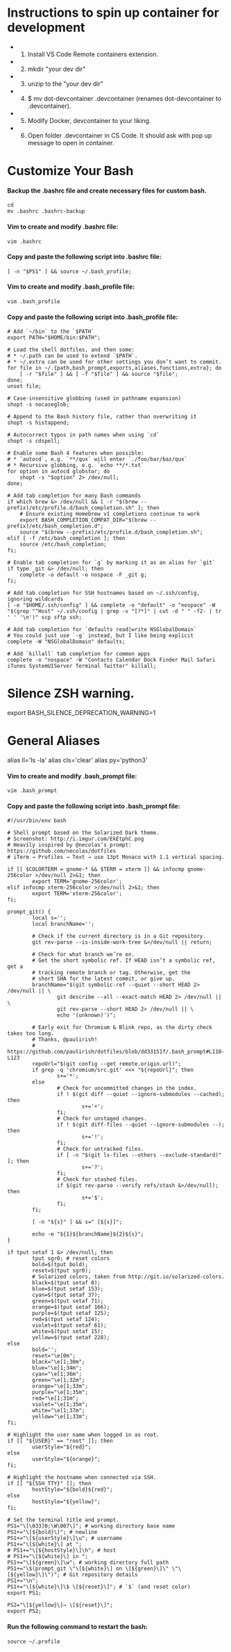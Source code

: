 # Instructions to spin up container for development

- 1. Install VS Code Remote containers extension.
- 2. mkdir "your dev dir"
- 3. unzip to the "your dev dir"
- 4. $ mv dot-devcontainer .devcontainer (renames dot-devcontainer to .devcontainer).
- 5. Modify Docker, devcontainer to your liking.
- 6. Open folder .devcontainer in CS Code. It should ask with pop up message to open in container.



# Customize Your Bash

#### Backup the .bashrc file and create necessary files for custom bash.
```
cd
mv .bashrc .bashrc-backup
```

#### Vim to create and modify .bashrc file:
```
vim .bashrc
```

#### Copy and paste the following script into .bashrc file:
```
[ -n "$PS1" ] && source ~/.bash_profile;
```

#### Vim to create and modify .bash_profile file:
```
vim .bash_profile
```

#### Copy and paste the following script into .bash_profile file:
```
# Add `~/bin` to the `$PATH`
export PATH="$HOME/bin:$PATH";

# Load the shell dotfiles, and then some:
# * ~/.path can be used to extend `$PATH`.
# * ~/.extra can be used for other settings you don’t want to commit.
for file in ~/.{path,bash_prompt,exports,aliases,functions,extra}; do
	[ -r "$file" ] && [ -f "$file" ] && source "$file";
done;
unset file;

# Case-insensitive globbing (used in pathname expansion)
shopt -s nocaseglob;

# Append to the Bash history file, rather than overwriting it
shopt -s histappend;

# Autocorrect typos in path names when using `cd`
shopt -s cdspell;

# Enable some Bash 4 features when possible:
# * `autocd`, e.g. `**/qux` will enter `./foo/bar/baz/qux`
# * Recursive globbing, e.g. `echo **/*.txt`
for option in autocd globstar; do
	shopt -s "$option" 2> /dev/null;
done;

# Add tab completion for many Bash commands
if which brew &> /dev/null && [ -r "$(brew --prefix)/etc/profile.d/bash_completion.sh" ]; then
	# Ensure existing Homebrew v1 completions continue to work
	export BASH_COMPLETION_COMPAT_DIR="$(brew --prefix)/etc/bash_completion.d";
	source "$(brew --prefix)/etc/profile.d/bash_completion.sh";
elif [ -f /etc/bash_completion ]; then
	source /etc/bash_completion;
fi;

# Enable tab completion for `g` by marking it as an alias for `git`
if type _git &> /dev/null; then
	complete -o default -o nospace -F _git g;
fi;

# Add tab completion for SSH hostnames based on ~/.ssh/config, ignoring wildcards
[ -e "$HOME/.ssh/config" ] && complete -o "default" -o "nospace" -W "$(grep "^Host" ~/.ssh/config | grep -v "[?*]" | cut -d " " -f2- | tr ' ' '\n')" scp sftp ssh;

# Add tab completion for `defaults read|write NSGlobalDomain`
# You could just use `-g` instead, but I like being explicit
complete -W "NSGlobalDomain" defaults;

# Add `killall` tab completion for common apps
complete -o "nospace" -W "Contacts Calendar Dock Finder Mail Safari iTunes SystemUIServer Terminal Twitter" killall;
```

# Silence ZSH warning.
export BASH_SILENCE_DEPRECATION_WARNING=1

# General Aliases
alias ll='ls -la'
alias cls='clear'
alias py='python3'

#### Vim to create and modify .bash_prompt file:
```
vim .bash_prompt
```

#### Copy and paste the following script into .bash_prompt file:
```
#!/usr/bin/env bash

# Shell prompt based on the Solarized Dark theme.
# Screenshot: http://i.imgur.com/EkEtphC.png
# Heavily inspired by @necolas’s prompt: https://github.com/necolas/dotfiles
# iTerm → Profiles → Text → use 13pt Monaco with 1.1 vertical spacing.

if [[ $COLORTERM = gnome-* && $TERM = xterm ]] && infocmp gnome-256color >/dev/null 2>&1; then
        export TERM='gnome-256color';
elif infocmp xterm-256color >/dev/null 2>&1; then
        export TERM='xterm-256color';
fi;

prompt_git() {
        local s='';
        local branchName='';

        # Check if the current directory is in a Git repository.
        git rev-parse --is-inside-work-tree &>/dev/null || return;

        # Check for what branch we’re on.
        # Get the short symbolic ref. If HEAD isn’t a symbolic ref, get a
        # tracking remote branch or tag. Otherwise, get the
        # short SHA for the latest commit, or give up.
        branchName="$(git symbolic-ref --quiet --short HEAD 2> /dev/null || \
                git describe --all --exact-match HEAD 2> /dev/null || \
                git rev-parse --short HEAD 2> /dev/null || \
                echo '(unknown)')";

        # Early exit for Chromium & Blink repo, as the dirty check takes too long.
        # Thanks, @paulirish!
        # https://github.com/paulirish/dotfiles/blob/dd33151f/.bash_prompt#L110-L123
        repoUrl="$(git config --get remote.origin.url)";
        if grep -q 'chromium/src.git' <<< "${repoUrl}"; then
                s+='*';
        else
                # Check for uncommitted changes in the index.
                if ! $(git diff --quiet --ignore-submodules --cached); then
                        s+='+';
                fi;
                # Check for unstaged changes.
                if ! $(git diff-files --quiet --ignore-submodules --); then
                        s+='!';
                fi;
                # Check for untracked files.
                if [ -n "$(git ls-files --others --exclude-standard)" ]; then
                        s+='?';
                fi;
                # Check for stashed files.
                if $(git rev-parse --verify refs/stash &>/dev/null); then
                        s+='$';
                fi;
        fi;

        [ -n "${s}" ] && s=" [${s}]";

        echo -e "${1}${branchName}${2}${s}";
}

if tput setaf 1 &> /dev/null; then
        tput sgr0; # reset colors
        bold=$(tput bold);
        reset=$(tput sgr0);
        # Solarized colors, taken from http://git.io/solarized-colors.
        black=$(tput setaf 0);
        blue=$(tput setaf 153);
        cyan=$(tput setaf 37);
        green=$(tput setaf 71);
        orange=$(tput setaf 166);
        purple=$(tput setaf 125);
        red=$(tput setaf 124);
        violet=$(tput setaf 61);
        white=$(tput setaf 15);
        yellow=$(tput setaf 228);
else
        bold='';
        reset="\e[0m";
        black="\e[1;30m";
        blue="\e[1;34m";
        cyan="\e[1;36m";
        green="\e[1;32m";
        orange="\e[1;33m";
        purple="\e[1;35m";
        red="\e[1;31m";
        violet="\e[1;35m";
        white="\e[1;37m";
        yellow="\e[1;33m";
fi;

# Highlight the user name when logged in as root.
if [[ "${USER}" == "root" ]]; then
        userStyle="${red}";
else
        userStyle="${orange}";
fi;

# Highlight the hostname when connected via SSH.
if [[ "${SSH_TTY}" ]]; then
        hostStyle="${bold}${red}";
else
        hostStyle="${yellow}";
fi;

# Set the terminal title and prompt.
PS1="\[\033]0;\W\007\]"; # working directory base name
PS1+="\[${bold}\]"; # newline
PS1+="\[${userStyle}\]\u"; # username
PS1+="\[${white}\] at ";
# PS1+="\[${hostStyle}\]\h"; # host
# PS1+="\[${white}\] in ";
PS1+="\[${green}\]\w"; # working directory full path
PS1+="\$(prompt_git \"\[${white}\] on \[${green}\]\" \"\[${yellow}\]\")"; # Git repository details
PS1+="\n";
PS1+="\[${white}\]\$ \[${reset}\]"; # `$` (and reset color)
export PS1;

PS2="\[${yellow}\]→ \[${reset}\]";
export PS2;
```

#### Run the following command to restart the bash:
```
source ~/.profile
```
